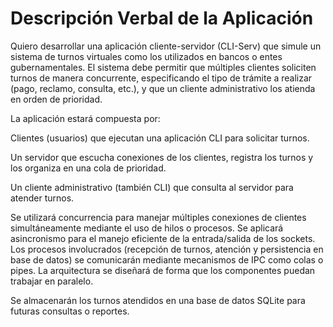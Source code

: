 # Descripción Verbal de la Aplicación

Quiero desarrollar una aplicación cliente-servidor (CLI-Serv) que simule un sistema de turnos virtuales como los utilizados en bancos o entes gubernamentales. El sistema debe permitir que múltiples clientes soliciten turnos de manera concurrente, especificando el tipo de trámite a realizar (pago, reclamo, consulta, etc.), y que un cliente administrativo los atienda en orden de prioridad.

La aplicación estará compuesta por:

Clientes (usuarios) que ejecutan una aplicación CLI para solicitar turnos.

Un servidor que escucha conexiones de los clientes, registra los turnos y los organiza en una cola de prioridad.

Un cliente administrativo (también CLI) que consulta al servidor para atender turnos.

Se utilizará concurrencia para manejar múltiples conexiones de clientes simultáneamente mediante el uso de hilos o procesos. Se aplicará asincronismo para el manejo eficiente de la entrada/salida de los sockets. Los procesos involucrados (recepción de turnos, atención y persistencia en base de datos) se comunicarán mediante mecanismos de IPC como colas o pipes. La arquitectura se diseñará de forma que los componentes puedan trabajar en paralelo.

Se almacenarán los turnos atendidos en una base de datos SQLite para futuras consultas o reportes. 